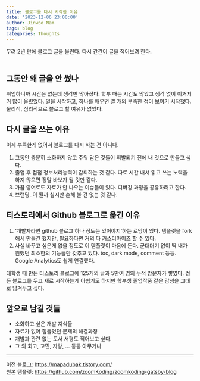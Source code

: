 ```yaml
---
title: 블로그를 다시 시작한 이유
date: '2023-12-06 23:00:00'
author: Jinwoo Nam
tags: blog
categories: Thoughts
---
```


무려 2년 만에 블로그 글을 올린다. 다시 간간이 글을 적어보려 한다.
<br/><br/>

## 그동안 왜 글을 안 썼나

취업하니까 시간은 없는데 생각만 많아졌다. 학부 때는 시간도 많았고 생각 없이 이거저거 많이 올렸었다. 일을 시작하고, 하나를 배우면 열 개의 부족한 점이 보이기 시작했다. 물리적, 심리적으로 블로그 할 여유가 없었다.

## 다시 글을 쓰는 이유

이제 부족한게 없어서 블로그를 다시 하는 건 아니다.

1. 그동안 충분히 소화하지 않고 주워 담은 것들이 휘발되기 전에 내 것으로 만들고 싶다.
2. 졸업 후 점점 정보처리능력이 감퇴하는 것 같다. 따로 시간 내서 읽고 쓰는 노력을 하지 않으면 정말 바보가 될 것만 같다.
3. 가끔 영어로도 자료가 안 나오는 이슈들이 있다. 디버깅 과정을 공유하려고 한다.
4. 브랜딩..이 될까 싶지만 손해 볼 건 없는 것 같다.

## 티스토리에서 Github 블로그로 옮긴 이유

1. ‘개발자라면 github 블로그 하나 정도는 있어야지’하는 로망이 있다. 템플릿을 fork해서 만들긴 했지만, 필요하다면 거의 다 커스터마이즈 할 수 있다.
2. 사실 바꾸고 싶은게 없을 정도로 이 템플릿이 마음에 든다. 군더더기 없이 딱 내가 원했던 최소한의 기능들만 갖추고 있다. toc, dark mode, comment 등등. Google Analytics도 쉽게 연결했다.

대학생 때 만든 티스토리 블로그에 125개의 글과 5만여 명의 누적 방문자가 쌓였다. 정든 블로그를 두고 새로 시작하는게 아쉽기도 하지만 학부생 졸업작품 같은 감성을 그대로 남겨두고 싶다.

## 앞으로 남길 것들

- 소화하고 싶은 개발 지식들
- 자료가 없어 힘들었던 문제의 해결과정
- 개발과 관련 없는 도서 서평도 적어보고 싶다.
- 그 외 회고, 고민, 자랑, ... 등등 아무거나

---
이전 블로그: https://mapadubak.tistory.com/ <br/>
원본 템플릿: https://github.com/zoomKoding/zoomkoding-gatsby-blog



```toc
```
